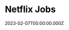 ---
title: Netflix Jobs
website: https://jobs.netflix.com/
date: 2023-02-07T00:00:00.000Z
description:
ssg:
  - Nextjs
css:
 
cms:
 - Contentful
category:
  - others
draft: false
---